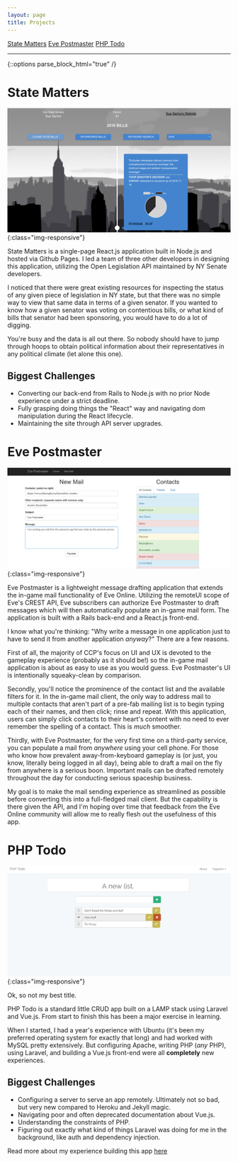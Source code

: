 ```yaml
---
layout: page
title: Projects
---
```

<nav class="sub-nav clearfix">
    <a class="active" href="#">State Matters</a>
    <a class="" href="#">Eve Postmaster</a>
    <a class="" href="#"> PHP Todo</a>
</nav>

***

{::options parse_block_html="true" /}
<div class="stateMatters">

# State Matters

![state-matters](/assets/images/state-matters.png){:class="img-responsive"}

State Matters is a single-page React.js application built in Node.js and hosted via Github Pages.  I led a team of three other developers in designing this application, utilizing the Open Legislation API maintained by NY Senate developers.  

I noticed that there were great existing resources for inspecting the status of any given piece of legislation in NY state, but that there was no simple way to view that same data in terms of a given senator.  If you wanted to know how a given senator was voting on contentious bills, or what kind of bills that senator had been sponsoring, you would have to do a lot of digging.

You're busy and the data is all out there.  So nobody should have to jump through hoops to obtain political information about their representatives in any political climate (let alone this one).

## Biggest Challenges
* Converting our back-end from Rails to Node.js with no prior Node experience under a strict deadline.
* Fully grasping doing things the "React" way and navigating dom manipulation during the React lifecycle.
* Maintaining the site through API server upgrades.


</div>

<div class="evePost">

# Eve Postmaster

![eve-postmaster](/assets/images/eve-postmaster.png){:class="img-responsive"}

Eve Postmaster is a lightweight message drafting application that extends the in-game mail functionality of Eve Online.  Utilizing the remoteUI scope of Eve's CREST API, Eve subscribers can authorize Eve Postmaster to draft messages which will then automatically populate an in-game mail form.  The application is built with a Rails back-end and a React.js front-end.

I know what you're thinking: "Why write a message in one application just to have to send it from another application *anyway*?"  There are a few reasons.  

First of all, the majority of CCP's focus on UI and UX is devoted to the gameplay experience (probably as it should be!) so the in-game mail application is about as easy to use as you would guess.  Eve Postmaster's UI is intentionally squeaky-clean by comparison.

Secondly, you'll notice the prominence of the contact list and the available filters for it.  In the in-game mail client, the only way to address mail to multiple contacts that aren't part of a pre-fab mailing list is to begin typing each of their names, and then click; rinse and repeat.  With this application, users can simply click contacts to their heart's content with no need to ever remember the spelling of a contact.  This is *much* smoother.

Thirdly, with Eve Postmaster, for the very first time on a third-party service, you can populate a mail from *anywhere* using your cell phone.  For those who know how prevalent away-from-keyboard gameplay is (or just, you know, literally being logged in all day), being able to draft a mail on the fly from anywhere is a serious boon.  Important mails can be drafted remotely throughout the day for conducting serious spaceship business.

My goal is to make the mail sending experience as streamlined as possible before converting this into a full-fledged mail client.  But the capability is there given the API, and I'm hoping over time that feedback from the Eve Online community will allow me to really flesh out the usefulness of this app.

</div>

<div class="phpTodo">

# PHP Todo

![php-todo](/assets/images/php-todo.png){:class="img-responsive"}

Ok, so not my best title.

PHP Todo is a standard little CRUD app built on a LAMP stack using Laravel and Vue.js.  From start to finish this has been a major exercise in learning.

When I started, I had a year's experience with Ubuntu (it's been my preferred operating system for exactly that long) and had worked with MySQL pretty extensively.  But configuring Apache, writing PHP (*any* PHP), using Laravel, and building a Vue.js front-end were all **completely** new experiences.

## Biggest Challenges

* Configuring a server to serve an app remotely.  Ultimately not so bad, but very new compared to Heroku and Jekyll magic.
* Navigating poor and often deprecated documentation about Vue.js.
* Understanding the constraints of PHP.
* Figuring out exactly what kind of things Laravel was doing for me in the background, like auth and dependency injection.

Read more about my experience building this app [here](/php/laravel/vue/2016/12/04/The-PHP-Rabbit-Hole.html)


</div>
